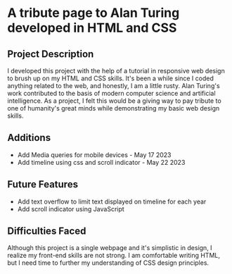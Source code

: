 # A tribute page to Alan Turing developed in HTML and CSS 

## Project Description


I developed this project with the help of a tutorial in responsive web design to brush up on my HTML and CSS skills. It's been a while since I coded anything related to the web, and honestly, I am a little rusty. Alan Turing's work contributed to the basis of modern computer science and artificial intelligence. As a project, I felt this would be a giving way to pay tribute to one of humanity's great minds while demonstrating my basic web design skills. 

## Additions

- Add Media queries for mobile devices - May 17 2023
- Add timeline using css and scroll indicator - May 22 2023

## Future Features

- Add text overflow to limit text displayed on timeline for each year
- Add scroll indicator using JavaScript

## Difficulties Faced

Although this project is a single webpage and it's simplistic in design, I realize my front-end skills are not strong. I am comfortable writing HTML, but I need time to further my understanding of CSS design principles. 